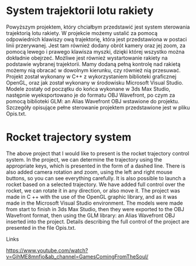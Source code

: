 # System trajektorii lotu rakiety


Powyższym projektem, który chciałbym przedstawić jest system sterowania trajektorią lotu rakiety. 
W projekcie możemy ustalić za pomocą odpowiednich klawiszy ową trajektorię, która jest przedstawiona w postaci linii przerywanej. 
Jest tam również dodany obrót kamery oraz jej zoom, za pomocą lewego i prawego klawisza myszki, dzięki której wszystko można dokładnie obejrzeć. 
Możliwe jest również wystartowanie rakiety na podstawie wybranej trajektorii. 
Mamy dodaną pełną kontrolę nad rakietą możemy nią obracać w dowolnym kierunku, czy również nią przesuwać. 
Projekt został wykonany w C++ z wykorzystaniem biblioteki graficznej OpenGL, oraz jak został wykonany w środowisku Microsoft Visual Studio. 
Modele zostały od początku do końca wykonane w 3ds Max Studio, następnie wyeksportowano je do formatu OBJ Wavefront, 
po czym za pomocą biblioteki GLM: an Alias Wavefront OBJ wstawione do projektu. 
Szczegóły opisujące pełne sterowanie projektem przedstawione jest w pliku Opis.txt. 


# Rocket trajectory system

The above project that I would like to present is the rocket trajectory control system.
In the project, we can determine the trajectory using the appropriate keys, which is presented in the form of a dashed line.
There is also added camera rotation and zoom, using the left and right mouse buttons, so you can see everything carefully.
It is also possible to launch a rocket based on a selected trajectory.
We have added full control over the rocket, we can rotate it in any direction, or also move it.
The project was made in C ++ with the use of the OpenGL graphic library, and as it was made in the Microsoft Visual Studio environment.
The models were made from start to finish in 3ds Max Studio, then they were exported to the OBJ Wavefront format,
then using the GLM library: an Alias Wavefront OBJ inserted into the project.
Details describing the full control of the project are presented in the file Opis.txt.

Links

https://www.youtube.com/watch?v=GihME8mnfjo&ab_channel=GamesComingFromTheSoul/
